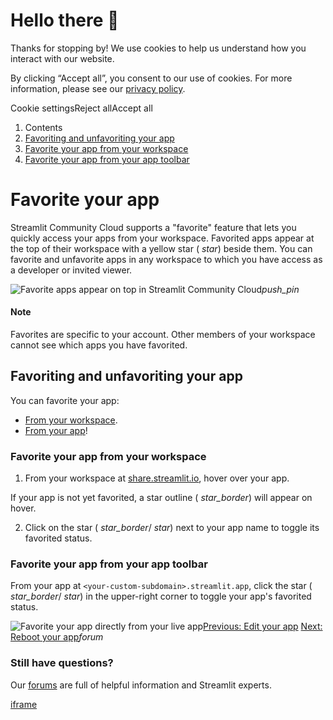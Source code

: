 # Hello there 👋

Thanks for stopping by! We use cookies to help us understand how you interact with our website.

By clicking “Accept all”, you consent to our use of cookies. For more information, please see our [privacy policy](https://docs.streamlit.io/deploy/streamlit-community-cloud/manage-your-app/www.streamlit.io/privacy-policy).

Cookie settingsReject allAccept all

1. Contents
2. [Favoriting and unfavoriting your app](https://docs.streamlit.io/deploy/streamlit-community-cloud/manage-your-app/favorite-your-app#favoriting-and-unfavoriting-your-app)
3. [Favorite your app from your workspace](https://docs.streamlit.io/deploy/streamlit-community-cloud/manage-your-app/favorite-your-app#favorite-your-app-from-your-workspace)
4. [Favorite your app from your app toolbar](https://docs.streamlit.io/deploy/streamlit-community-cloud/manage-your-app/favorite-your-app#favorite-your-app-from-your-app-toolbar)

# Favorite your app

Streamlit Community Cloud supports a "favorite" feature that lets you quickly access your apps from your workspace. Favorited apps appear at the top of their workspace with a yellow star ( _star_) beside them. You can favorite and unfavorite apps in any workspace to which you have access as a developer or invited viewer.

![Favorite apps appear on top in Streamlit Community Cloud](https://docs.streamlit.io/images/streamlit-community-cloud/workspace-two-apps.png)_push\_pin_

#### Note

Favorites are specific to your account. Other members of your workspace cannot see which apps you have favorited.

## Favoriting and unfavoriting your app

You can favorite your app:

- [From your workspace](https://docs.streamlit.io/deploy/streamlit-community-cloud/manage-your-app/favorite-your-app#favorite-your-app-from-your-workspace).
- [From your app](https://docs.streamlit.io/deploy/streamlit-community-cloud/manage-your-app/favorite-your-app#favorite-your-app-from-your-app-toolbar)!

### Favorite your app from your workspace

1. From your workspace at [share.streamlit.io](https://share.streamlit.io/), hover over your app.

If your app is not yet favorited, a star outline ( _star\_border_) will appear on hover.

2. Click on the star ( _star\_border_/ _star_) next to your app name to toggle its favorited status.


### Favorite your app from your app toolbar

From your app at `<your-custom-subdomain>.streamlit.app`, click the star ( _star\_border_/ _star_) in the upper-right corner to toggle your app's favorited status.

![Favorite your app directly from your live app](https://docs.streamlit.io/images/streamlit-community-cloud/favorite-select.png)[Previous: Edit your app](https://docs.streamlit.io/deploy/streamlit-community-cloud/manage-your-app/edit-your-app) [Next: Reboot your app](https://docs.streamlit.io/deploy/streamlit-community-cloud/manage-your-app/reboot-your-app)_forum_

### Still have questions?

Our [forums](https://discuss.streamlit.io/) are full of helpful information and Streamlit experts.

[iframe](https://www.google.com/recaptcha/enterprise/anchor?ar=1&k=6Lck4YwlAAAAAEIE1hR--varWp0qu9F-8-emQn2v&co=aHR0cHM6Ly9kb2NzLnN0cmVhbWxpdC5pbzo0NDM.&hl=en&v=J79K9xgfxwT6Syzx-UyWdD89&size=invisible&cb=vq8hdbz9rcfe)
